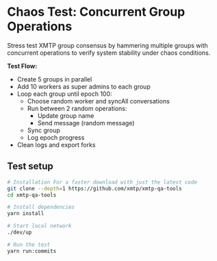 # Chaos Test: Concurrent Group Operations

Stress test XMTP group consensus by hammering multiple groups with concurrent operations to verify system stability under chaos conditions.

**Test Flow:**

- Create 5 groups in parallel
- Add 10 workers as super admins to each group
- Loop each group until epoch 100:
  - Choose random worker and syncAll conversations
  - Run between 2 random operations:
    - Update group name
    - Send message (random message)
  - Sync group
  - Log epoch progress
- Clean logs and export forks

## Test setup

```bash
# Installation For a faster download with just the latest code
git clone --depth=1 https://github.com/xmtp/xmtp-qa-tools
cd xmtp-qa-tools

# Install dependencies
yarn install

# Start local network
./dev/up

# Run the test
yarn run:commits
```
